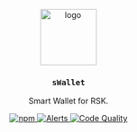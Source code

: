 <p align="middle">
  <img src="https://www.rifos.org/assets/img/logo.svg" alt="logo" height="100" >
</p>
<h3 align="middle"><code>sWallet</code></h3>
<p align="middle">
  Smart Wallet for RSK.
</p>
<p align="middle">
  <a href="https://github.com/rsksmart/swallet/actions/workflows/ci.yml">
    <img src="https://github.com/rsksmart/swallet/actions/workflows/ci.yml/badge.svg" alt="npm" />
  </a>
  <a href="https://lgtm.com/projects/g/rsksmart/swallet/alerts/">
    <img src="https://img.shields.io/lgtm/alerts/github/rsksmart/swallet" alt="Alerts">
  </a>
  <a href="https://lgtm.com/projects/g/rsksmart/swallet/context:javascript">
    <img src="https://img.shields.io/lgtm/grade/javascript/github/rsksmart/swallet" alt="Code Quality">
  </a>
</p>


